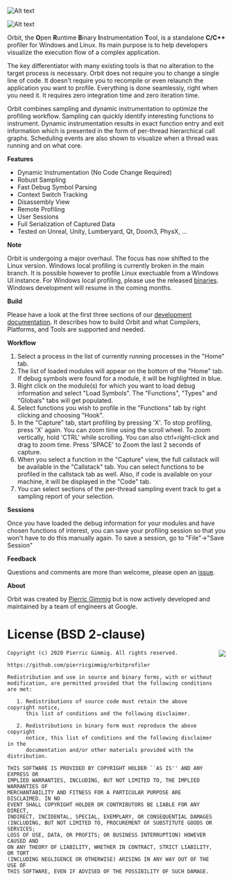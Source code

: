 ![Alt text](logos/orbit_logo_simple.png)

![Alt text](logos/screenshot.png)

Orbit, the **O**pen **R**untime **B**inary **I**nstrumentation **T**ool, is a standalone **C/C++** profiler for Windows and Linux. Its main purpose is to help developers visualize the execution flow of a complex application.

The key differentiator with many existing tools is that no alteration to the target process is necessary. Orbit does not require you to change a single line of code. It doesn't require you to recompile or even relaunch the application you want to profile. Everything is done seamlessly, right when you need it. It requires zero integration time and zero iteration time.

Orbit combines sampling and dynamic instrumentation to optimize the profiling workflow. Sampling can quickly identify interesting functions to instrument. Dynamic instrumentation results in exact function entry and exit information which is presented in the form of per-thread hierarchical call graphs.  Scheduling events are also shown to visualize when a thread was running and on what core.

**Features**
- Dynamic Instrumentation (No Code Change Required)
- Robust Sampling
- Fast Debug Symbol Parsing
- Context Switch Tracking
- Disassembly View
- Remote Profiling
- User Sessions
- Full Serialization of Captured Data
- Tested on Unreal, Unity, Lumberyard, Qt, Doom3, PhysX, ...

**Note**

Orbit is undergoing a major overhaul. The focus has now shifted to the Linux version. Windows local profiling is currently broken in the main branch. It is possible however to profile Linux exectuable from a Windows UI instance. For Windows local profiling, please use the released [binaries](https://github.com/google/orbit/releases). Windows development will resume in the coming months.

**Build**

Please have a look at the first three sections of our [development documentation](DEVELOPMENT.md). It describes how to build Orbit and what Compilers, Platforms, and Tools are supported and needed.

**Workflow**
1. Select a process in the list of currently running processes in the "Home" tab.
2. The list of loaded modules will appear on the bottom of the "Home" tab.  If debug symbols were found for a module, it will be highlighted in blue.
3. Right click on the module(s) for which you want to load debug information and select "Load Symbols". The "Functions", "Types" and "Globals" tabs will get populated.
4. Select functions you wish to profile in the "Functions" tab by right clicking and choosing "Hook".
5. In the "Capture" tab, start profiling by pressing 'X'.  To stop profiling, press 'X' again.  You can zoom time using the scroll wheel.  To zoom vertically, hold 'CTRL' while scrolling.  You can also ctrl+right-click and drag to zoom time.  Press 'SPACE' to Zoom the last 2 seconds of capture.
6. When you select a function in the "Capture" view, the full callstack will be available in the "Callstack" tab.  You can select functions to be profiled in the callstack tab as well.  Also, if code is available on your machine, it will be displayed in the "Code" tab.
7.  You can select sections of the per-thread sampling event track to get a sampling report of your selection.

**Sessions**

Once you have loaded the debug information for your modules and have chosen functions of interest, you can save your profiling session so that you won't have to do this manually again.  To save a session, go to "File"->"Save Session"

**Feedback**

Questions and comments are more than welcome, please open an [issue](https://github.com/google/orbit/issues).

**About**

Orbit was created by [Pierric Gimmig](https://www.linkedin.com/in/pgimmig/) but is now actively developed and maintained by a team of engineers at Google.

License (BSD 2-clause)
======

<a href="http://opensource.org/licenses/BSD-2-Clause" target="_blank">
<img align="right" src="http://opensource.org/trademarks/opensource/OSI-Approved-License-100x137.png">
</a>

	Copyright (c) 2020 Pierric Gimmig. All rights reserved.

	https://github.com/pierricgimmig/orbitprofiler

	Redistribution and use in source and binary forms, with or without
	modification, are permitted provided that the following conditions are met:

	   1. Redistributions of source code must retain the above copyright notice,
	      this list of conditions and the following disclaimer.

	   2. Redistributions in binary form must reproduce the above copyright
	      notice, this list of conditions and the following disclaimer in the
	      documentation and/or other materials provided with the distribution.

	THIS SOFTWARE IS PROVIDED BY COPYRIGHT HOLDER ``AS IS'' AND ANY EXPRESS OR
	IMPLIED WARRANTIES, INCLUDING, BUT NOT LIMITED TO, THE IMPLIED WARRANTIES OF
	MERCHANTABILITY AND FITNESS FOR A PARTICULAR PURPOSE ARE DISCLAIMED. IN NO
	EVENT SHALL COPYRIGHT HOLDER OR CONTRIBUTORS BE LIABLE FOR ANY DIRECT,
	INDIRECT, INCIDENTAL, SPECIAL, EXEMPLARY, OR CONSEQUENTIAL DAMAGES
	(INCLUDING, BUT NOT LIMITED TO, PROCUREMENT OF SUBSTITUTE GOODS OR SERVICES;
	LOSS OF USE, DATA, OR PROFITS; OR BUSINESS INTERRUPTION) HOWEVER CAUSED AND
	ON ANY THEORY OF LIABILITY, WHETHER IN CONTRACT, STRICT LIABILITY, OR TORT
	(INCLUDING NEGLIGENCE OR OTHERWISE) ARISING IN ANY WAY OUT OF THE USE OF
	THIS SOFTWARE, EVEN IF ADVISED OF THE POSSIBILITY OF SUCH DAMAGE.
